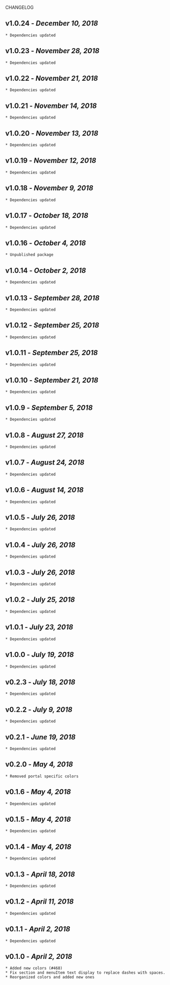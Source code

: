 <!--
changelogUtils.file is auto-generated using the monorepo-scripts package. Don't edit directly.
Edit the package's CHANGELOG.json file only.
-->

CHANGELOG

## v1.0.24 - _December 10, 2018_

    * Dependencies updated

## v1.0.23 - _November 28, 2018_

    * Dependencies updated

## v1.0.22 - _November 21, 2018_

    * Dependencies updated

## v1.0.21 - _November 14, 2018_

    * Dependencies updated

## v1.0.20 - _November 13, 2018_

    * Dependencies updated

## v1.0.19 - _November 12, 2018_

    * Dependencies updated

## v1.0.18 - _November 9, 2018_

    * Dependencies updated

## v1.0.17 - _October 18, 2018_

    * Dependencies updated

## v1.0.16 - _October 4, 2018_

    * Unpublished package

## v1.0.14 - _October 2, 2018_

    * Dependencies updated

## v1.0.13 - _September 28, 2018_

    * Dependencies updated

## v1.0.12 - _September 25, 2018_

    * Dependencies updated

## v1.0.11 - _September 25, 2018_

    * Dependencies updated

## v1.0.10 - _September 21, 2018_

    * Dependencies updated

## v1.0.9 - _September 5, 2018_

    * Dependencies updated

## v1.0.8 - _August 27, 2018_

    * Dependencies updated

## v1.0.7 - _August 24, 2018_

    * Dependencies updated

## v1.0.6 - _August 14, 2018_

    * Dependencies updated

## v1.0.5 - _July 26, 2018_

    * Dependencies updated

## v1.0.4 - _July 26, 2018_

    * Dependencies updated

## v1.0.3 - _July 26, 2018_

    * Dependencies updated

## v1.0.2 - _July 25, 2018_

    * Dependencies updated

## v1.0.1 - _July 23, 2018_

    * Dependencies updated

## v1.0.0 - _July 19, 2018_

    * Dependencies updated

## v0.2.3 - _July 18, 2018_

    * Dependencies updated

## v0.2.2 - _July 9, 2018_

    * Dependencies updated

## v0.2.1 - _June 19, 2018_

    * Dependencies updated

## v0.2.0 - _May 4, 2018_

    * Removed portal specific colors

## v0.1.6 - _May 4, 2018_

    * Dependencies updated

## v0.1.5 - _May 4, 2018_

    * Dependencies updated

## v0.1.4 - _May 4, 2018_

    * Dependencies updated

## v0.1.3 - _April 18, 2018_

    * Dependencies updated

## v0.1.2 - _April 11, 2018_

    * Dependencies updated

## v0.1.1 - _April 2, 2018_

    * Dependencies updated

## v0.1.0 - _April 2, 2018_

    * Added new colors (#468)
    * Fix section and menuItem text display to replace dashes with spaces.
    * Reorganized colors and added new ones
